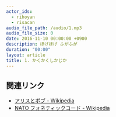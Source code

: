 ```yaml
---
actor_ids:
  - rihoyan
  - risacan
audio_file_path: /audio/1.mp3
audio_file_size: 0
date: 2016-11-10 00:00:00 +0900
description: ほげほげ ふがふが
duration: "00:00"
layout: article
title: 1. かくかくしかじか
---
```


## 関連リンク

- [アリスとボブ - Wikipedia](https://ja.wikipedia.org/wiki/%E3%82%A2%E3%83%AA%E3%82%B9%E3%81%A8%E3%83%9C%E3%83%96)
- [NATO フォネティックコード - Wikipedia](https://ja.wikipedia.org/wiki/NATO%E3%83%95%E3%82%A9%E3%83%8D%E3%83%86%E3%82%A3%E3%83%83%E3%82%AF%E3%82%B3%E3%83%BC%E3%83%89)
